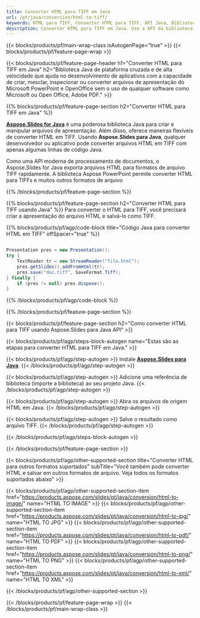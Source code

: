 ```yaml
---
title: Converter HTML para TIFF em Java
url: /pt/java/conversion/html-to-tiff/
keywords: HTML para TIFF, Converter HTML para TIFF, API Java, Biblioteca Java, HTML, TIFF
description: Converter HTML para TIFF em Java. Use a API da biblioteca Java para converter arquivos HTML em TIFFs
---
```


{{< blocks/products/pf/main-wrap-class isAutogenPage="true" >}}
{{< blocks/products/pf/feature-page-wrap >}}

{{< blocks/products/pf/feature-page-header h1="Converter HTML para TIFF em Java" h2="Biblioteca Java de plataforma cruzada e de alta velocidade que ajuda no desenvolvimento de aplicativos com a capacidade de criar, mesclar, inspecionar ou converter arquivos de apresentação do Microsoft PowerPoint e OpenOffice sem o uso de qualquer software como Microsoft ou Open Office, Adobe PDF." >}}

{{% blocks/products/pf/feature-page-section h2="Converter HTML para TIFF em Java" %}}

[**Aspose.Slides for Java**](https://products.aspose.com/slides/pt/java/) é uma poderosa biblioteca Java para criar e manipular arquivos de apresentação. Além disso, oferece maneiras flexíveis de converter HTML em TIFF. Usando **Aspose.Slides para Java**, qualquer desenvolvedor ou aplicativo pode converter arquivos HTML em TIFF com apenas algumas linhas de código Java.

Como uma API moderna de processamento de documentos, o Aspose.Slides for Java exporta arquivos HTML para formatos de arquivo TIFF rapidamente. A biblioteca Aspose PowerPoint permite converter HTML para TIFFs e muitos outros formatos de arquivo

{{% /blocks/products/pf/feature-page-section %}}

{{% blocks/products/pf/feature-page-section  h2="Converter HTML para TIFF usando Java" %}}
Para converter o HTML para TIFF, você precisará criar a apresentação do arquivo HTML e salvá-lo como TIFF.

{{% blocks/products/pf/agp/code-block title="Código Java para converter HTML em TIFF" offSpacer="true" %}}

```java

Presentation pres = new Presentation();
try {
    TextReader tr = new StreamReader("file.html");
    pres.getSlides().addFromHtml(tr);
    pres.save("doc.tiff", SaveFormat.Tiff);
} finally {
    if (pres != null) pres.dispose();
}
```


{{% /blocks/products/pf/agp/code-block %}}

{{% /blocks/products/pf/feature-page-section %}}

{{< blocks/products/pf/feature-page-section  h2="Como converter HTML para TIFF usando Aspose.Slides para Java API" >}}

{{< blocks/products/pf/agp/steps-block-autogen name="Estas são as etapas para converter HTML para TIFF em Java." >}}

{{< blocks/products/pf/agp/step-autogen >}}
Instale [**Aspose.Slides para Java**](https://products.aspose.com/slides/pt/java/).
{{< /blocks/products/pf/agp/step-autogen >}}

{{< blocks/products/pf/agp/step-autogen >}}
Adicione uma referência de biblioteca (importe a biblioteca) ao seu projeto Java.
{{< /blocks/products/pf/agp/step-autogen >}}

{{< blocks/products/pf/agp/step-autogen >}}
Abra os arquivos de origem HTML em Java.
{{< /blocks/products/pf/agp/step-autogen >}}

{{< blocks/products/pf/agp/step-autogen >}}
Salve o resultado como arquivo TIFF.
{{< /blocks/products/pf/agp/step-autogen >}}

{{< /blocks/products/pf/agp/steps-block-autogen >}}

{{< /blocks/products/pf/feature-page-section >}}

{{< blocks/products/pf/agp/other-supported-section title="Converter HTML para outros formatos suportados" subTitle="Você também pode converter HTML e salvar em outros formatos de arquivo. Veja todos os formatos suportados abaixo" >}}

{{< blocks/products/pf/agp/other-supported-section-item href="https://products.aspose.com/slides/pt/java/conversion/html-to-image/" name="HTML TO IMAGE" >}}
{{< blocks/products/pf/agp/other-supported-section-item href="https://products.aspose.com/slides/pt/java/conversion/html-to-jpg/" name="HTML TO JPG" >}}
{{< blocks/products/pf/agp/other-supported-section-item href="https://products.aspose.com/slides/pt/java/conversion/html-to-pdf/" name="HTML TO PDF" >}}
{{< blocks/products/pf/agp/other-supported-section-item href="https://products.aspose.com/slides/pt/java/conversion/html-to-png/" name="HTML TO PNG" >}}
{{< blocks/products/pf/agp/other-supported-section-item href="https://products.aspose.com/slides/pt/java/conversion/html-to-xml/" name="HTML TO XML" >}}


{{< /blocks/products/pf/agp/other-supported-section >}}

{{< /blocks/products/pf/feature-page-wrap >}}
{{< /blocks/products/pf/main-wrap-class >}}